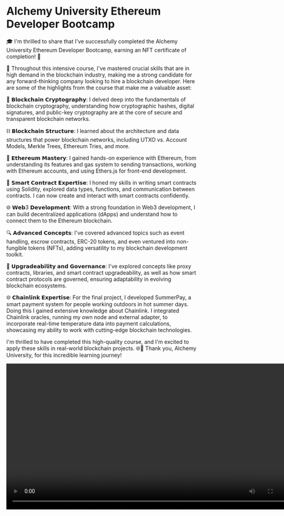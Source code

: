 # Alchemy University Ethereum Developer Bootcamp

🎓 I'm thrilled to share that I've successfully completed the Alchemy University Ethereum Developer Bootcamp, earning an NFT certificate of completion! 🌟

🔐 Throughout this intensive course, I've mastered crucial skills that are in high demand in the blockchain industry, making me a strong candidate for any forward-thinking company looking to hire a blockchain developer. Here are some of the highlights from the course that make me a valuable asset:

🔗 𝗕𝗹𝗼𝗰𝗸𝗰𝗵𝗮𝗶𝗻 𝗖𝗿𝘆𝗽𝘁𝗼𝗴𝗿𝗮𝗽𝗵𝘆: I delved deep into the fundamentals of blockchain cryptography, understanding how cryptographic hashes, digital signatures, and public-key cryptography are at the core of secure and transparent blockchain networks.

⛓️ 𝗕𝗹𝗼𝗰𝗸𝗰𝗵𝗮𝗶𝗻 𝗦𝘁𝗿𝘂𝗰𝘁𝘂𝗿𝗲: I learned about the architecture and data structures that power blockchain networks, including UTXO vs. Account Models, Merkle Trees, Ethereum Tries, and more.

💼 𝗘𝘁𝗵𝗲𝗿𝗲𝘂𝗺 𝗠𝗮𝘀𝘁𝗲𝗿𝘆: I gained hands-on experience with Ethereum, from understanding its features and gas system to sending transactions, working with Ethereum accounts, and using Ethers.js for front-end development.

🤖 𝗦𝗺𝗮𝗿𝘁 𝗖𝗼𝗻𝘁𝗿𝗮𝗰𝘁 𝗘𝘅𝗽𝗲𝗿𝘁𝗶𝘀𝗲: I honed my skills in writing smart contracts using Solidity, explored data types, functions, and communication between contracts. I can now create and interact with smart contracts confidently.

🌐 𝗪𝗲𝗯3 𝗗𝗲𝘃𝗲𝗹𝗼𝗽𝗺𝗲𝗻𝘁: With a strong foundation in Web3 development, I can build decentralized applications (dApps) and understand how to connect them to the Ethereum blockchain.

🔍 𝗔𝗱𝘃𝗮𝗻𝗰𝗲𝗱 𝗖𝗼𝗻𝗰𝗲𝗽𝘁𝘀: I've covered advanced topics such as event handling, escrow contracts, ERC-20 tokens, and even ventured into non-fungible tokens (NFTs), adding versatility to my blockchain development toolkit.

🔄 𝗨𝗽𝗴𝗿𝗮𝗱𝗲𝗮𝗯𝗶𝗹𝗶𝘁𝘆 𝗮𝗻𝗱 𝗚𝗼𝘃𝗲𝗿𝗻𝗮𝗻𝗰𝗲: I've explored concepts like proxy contracts, libraries, and smart contract upgradeability, as well as how smart contract protocols are governed, ensuring adaptability in evolving blockchain ecosystems.

🌐 𝗖𝗵𝗮𝗶𝗻𝗹𝗶𝗻𝗸 𝗘𝘅𝗽𝗲𝗿𝘁𝗶𝘀𝗲: For the final project, I developed SummerPay, a smart payment system for people working outdoors in hot summer days. Doing this I gained extensive knowledge about Chainlink. I integrated Chainlink oracles, running my own node and external adapter, to incorporate real-time temperature data into payment calculations, showcasing my ability to work with cutting-edge blockchain technologies.

I'm thrilled to have completed this high-quality course, and I'm excited to apply these skills in real-world blockchain projects. 🌐💼 Thank you, Alchemy University, for this incredible learning journey!


<p align="center">
  <video src="https://github.com/arynyestos/AUEthDevBootcamp/assets/33223441/5a98d0ab-7800-4201-a2b1-46e25bf6772b" style="width: 80vw;">
</p>



